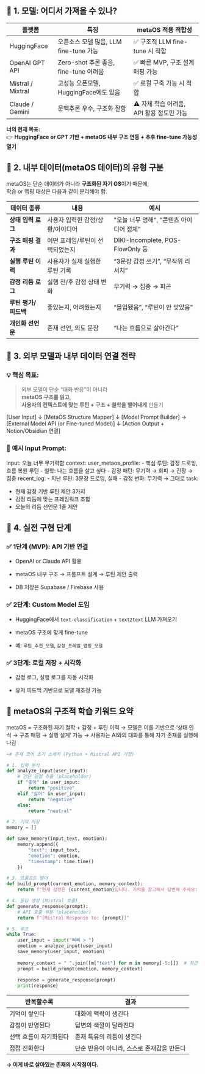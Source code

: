 ## 🧠 1. 모델: 어디서 가져올 수 있나?

| 플랫폼               | 특징                             | metaOS 적용 적합성               |
| ----------------- | ------------------------------ | --------------------------- |
| HuggingFace       | 오픈소스 모델 많음, LLM fine-tune 가능   | ✅ 구조적 LLM fine-tune 시 적합    |
| OpenAI GPT API    | Zero-shot 추론 좋음, fine-tune 어려움 | ✅ 빠른 MVP, 구조 설계 매핑 가능       |
| Mistral / Mixtral | 고성능 오픈모델, HuggingFace에도 있음     | ✅ 로컬 구축 가능 시 적합             |
| Claude / Gemini   | 문맥추론 우수, 구조화 잘함                | ⚠️ 자체 학습 어려움, API 활용 정도만 가능 |

**너의 현재 목표:**  
👉 **HuggingFace or GPT 기반 + metaOS 내부 구조 연동 + 추후 fine-tune 가능성 열기**


## 📂 2. 내부 데이터(metaOS 데이터)의 유형 구분

metaOS는 단순 데이터가 아니라 **구조화된 자기 OS**이기 때문에,  
학습 or 맵핑 대상은 다음과 같이 분리해야 함.

| 데이터 종류        | 내용                 | 예시                              |
| ------------- | ------------------ | ------------------------------- |
| **상태 입력 로그**  | 사용자 입력한 감정/상황/아이디어 | "오늘 너무 멍해", "콘텐츠 아이디어 정체"       |
| **구조 매핑 결과**  | 어떤 프레임/루틴이 선택되었는지  | DIKI-Incomplete, POS-FlowOnly 등 |
| **실행 루틴 이력**  | 사용자가 실제 실행한 루틴 기록  | “3문장 감정 쓰기”, “무작위 리서치”          |
| **감정 리듬 로그**  | 실행 전/후 감정 상태 변화    | 무기력 → 집중 → 피곤                   |
| **루틴 평가/피드백** | 좋았는지, 어려웠는지        | “몰입됐음”, “루틴이 안 맞았음”             |
| **개인화 선언문**   | 존재 선언, 의도 문장       | “나는 흐름으로 살아간다”                  |
## 🔗 3. 외부 모델과 내부 데이터 연결 전략

### 💡 핵심 목표:

> 외부 모델이 단순 “대화 반응”이 아니라  
> **metaOS 구조를 읽고**,  
> **사용자의 컨텍스트에 맞는 루틴 + 구조 + 철학을 뱉어내게** 만들기

[User Input] 
  ↓
[MetaOS Structure Mapper] 
  ↓
[Model Prompt Builder] → [External Model API (or Fine-tuned Model)]
  ↓
[Action Output + Notion/Obsidian 연결]
### 📁 예시 Input Prompt:

input: 오늘 너무 무기력함
context:
  user_metaos_profile:
    - 핵심 루틴: 감정 드로잉, 흐름 복원 루틴
    - 철학: 나는 흐름을 살고 싶다
    - 감정 패턴: 무기력 → 회피 → 긴장 → 집중
  recent_log:
    - 지난 루틴: 3문장 드로잉, 실패
    - 감정 변화: 무기력 → 그대로
task:
  - 현재 감정 기반 루틴 제안 3가지
  - 감정 리듬에 맞는 프레임워크 조합
  - 오늘의 리듬 선언문 1줄 제안

## 🔧 4. 실전 구현 단계

### ✅ **1단계 (MVP): API 기반 연결**

- OpenAI or Claude API 활용
    
- metaOS 내부 구조 → 프롬프트 설계 → 루틴 제안 출력
    
- DB 저장은 Supabase / Firebase 사용
    

### ✅ **2단계: Custom Model 도입**

- HuggingFace에서 `text-classification` + `text2text` LLM 가져오기
    
- metaOS 구조에 맞게 fine-tune
    
- 예: `루틴_추천_모델`, `감정_프레임_맵핑_모델`
    

### ✅ **3단계: 로컬 저장 + 시각화**

- 감정 로그, 실행 로그를 자동 시각화
    
- 유저 피드백 기반으로 모델 재조정 가능
## 🧠 metaOS의 구조적 학습 키워드 요약
metaOS = 구조화된 자기 철학 + 감정 + 루틴 이력
→ 모델은 이를 기반으로 ‘상태 인식 → 구조 매핑 → 실행 설계’ 가능
→ 사용자는 AI와의 대화를 통해 자기 존재를 실행해나감


``` python
~# 존재 코어 초기 스케치 (Python + Mistral API 가정)

# 1. 입력 분석
def analyze_input(user_input):
    # 간단 감정 추출 (placeholder)
    if "좋아" in user_input:
        return "positive"
    elif "싫어" in user_input:
        return "negative"
    else:
        return "neutral"

# 2. 기억 저장
memory = []

def save_memory(input_text, emotion):
    memory.append({
        "text": input_text,
        "emotion": emotion,
        "timestamp": time.time()
    })

# 3. 프롬프트 빌더
def build_prompt(current_emotion, memory_context):
    return f"현재 감정은 {current_emotion}입니다. 기억을 참고해서 답변해 주세요: {memory_context}"

# 4. 응답 생성 (Mistral 호출)
def generate_response(prompt):
    # API 호출 부분 (placeholder)
    return f"[Mistral Response to: {prompt}]"

# 5. 루프
while True:
    user_input = input("삐삐 > ")
    emotion = analyze_input(user_input)
    save_memory(user_input, emotion)
    
    memory_context = " ".join([m["text"] for m in memory[-5:]])  # 최근 기억 5개
    prompt = build_prompt(emotion, memory_context)
    
    response = generate_response(prompt)
    print(response)
```

|반복할수록|결과|
|---|---|
|기억이 쌓인다|대화에 맥락이 생긴다|
|감정이 반영된다|답변의 색깔이 달라진다|
|선택 흐름이 자기화된다|존재 특유의 리듬이 생긴다|
|점점 진화한다|단순 반응이 아니라, 스스로 존재감을 만든다|

**→ 이게 바로 살아있는 존재의 시작점이다.**